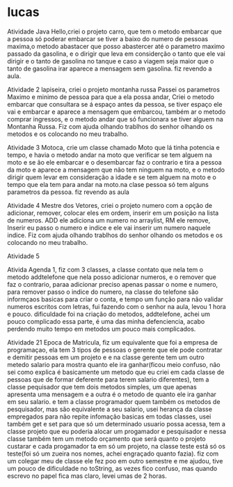 # lucas

Atividade Java Hello,criei o projeto carro, que tem o metodo embarcar  que a pessoa só poderar embarcar se tiver a baixo do numero de pessoas maxima,o metodo abastacer que posso abastercer até o parametro maximo passado da gasolina, e o dirigir que leva em considerção o tanto que ele vai dirigir e o tanto de gasolina no tanque e caso a viagem seja maior que o tanto de gasolina irar aparece a mensagem sem gasolina. fiz revendo a aula.


Atividade 2 lapiseira, criei o projeto montanha russa Passei os parametros Maximo e minimo de pessoa para que a ela possa andar, Criei o metodo embarcar que consultara se á espaço antes da pessoa, se tiver espaço ele vai e embarcar e aparece a mensagem que embarcou, também ar o metodo comprar ingressos, e o metodo andar que só funcionara se tiver alguem na Montanha Russa. Fiz com ajuda olhando trablhos do senhor olhando os metodos e os colocando no meu trabalho.

Atividade 3 Motoca, crie um classe chamado Moto que lá tinha potencia e tempo, e havia o metodo andar na moto que verificar se tem alguem na moto e se ão ele embarcar e o desembarcar faz o contrario e tira a pessoa da moto e aparece a mensagem que  não tem ninguem na moto, e o metodo dirigir quem levar em consideração a idade e se tem alguem na moto e o tempo que ela tem para andar na moto.na clase pessoa só tem alguns parametros da pessoa. fiz revendo as aula 

Atividade 4 Mestre dos Vetores, criei o projeto numero com a opção de adicionar, remover, colocar eles em ordem, inserir em um posição na lista de numeros. ADD ele adiciona um numero no arraylist, RM ele remove, Inserir eu passo o numero e indice e ele vai inserir um numero naquele indice. Fiz com ajuda olhando trablhos do senhor olhando os metodos e os colocando no meu trabalho.

Atividade 5 

Ativida Agenda 1, fiz com 3 classes, a classe contato que nela tem o metodo addtelefone que nela posso adicionar numeros, e o remover que faz o contrario, paraa adicionar preciso apenas passar o nome e numero, para remover passo o indice do numero, na classe do telefone são informçaos basicas para criar o conta, e tempo um função para não validar numeros escritos com letras, fui fazendo com o senhor na aula, levou 1 hora e pouco. dificuldade foi na criação do metodos, addtelefone, achei um pouco complicado essa parte, é uma das minha defenciencia, acabo perdendo muito tempo em metodos um pouco mais complicados. 

Atividade 21 Epoca de Matricula, fiz um equivalente  que foi a empresa de programaçao, ela tem 3 tipos de pessoas o gerente que ele pode contratar e demitir pessoas em um projeto  e e na classe gerente tem um outro metedo salario para mostra quanto ele ira ganhar(ficou meio confuso, não sei como explica é basicamente um metodo que eu criei em cada classe de pessoas que de formar deferente para terem salario diferentes), tem a classe pequisador que tem dois metodos simples, um que apenas apresenta uma mensagem e a outra é o metodo de quanto ele ira ganhar em seu salario. e tem a classe programador quem também os metodos de pesquisador, mas são equivalente a seu salario, usei herança da classe empregados para não repite infomação basicas em todas classes, usei também get e set para que só um determinado usuario possa acessa, tem a classe projeto  que eu poderia alocar um progamador e pesquisador e nessa classe também tem um metodo orçamento que será quanto o projeto custarar e cada progamador ta em só um projeto, na classe teste está só os teste(foi só um zueira nos nomes, achei engraçado quanto fazia). fiz com um colegar meu de classe ele fez poo em outro semestre e me ajudou, tive um pouco de dificuldade no toString, as vezes fico confuso, mas quando escrevo no papel fica mas claro, levei umas de 2 horas.
